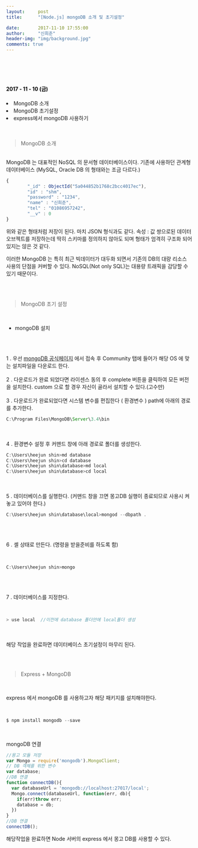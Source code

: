 ```yaml
---
layout:     post
title:      "[Node.js] mongoDB 소개 및 초기설정"

date:       2017-11-10 17:55:00
author:     "신희준"
header-img: "img/background.jpg"
comments: true
---
```


<head>
 <meta property="og:type" content="website">
 <meta property="og:title" content="몽고디비 소개, 설치 , 설정">
 <meta property="og:description" content="몽고디비 소개, 설치 , 설정">
 <meta property="og:url" content="http://shj7242.github.io/2017/11/10/MongoDB/">

 <meta name="twitter:card" content="summary">
  <meta name="twitter:title" content="몽고디비 소개, 설치 , 설정">
  <meta name="twitter:description" content="몽고디비 소개, 설치 , 설정">
  <meta name="FACEBOOK:domain" content="http://shj7242.github.io/2017/11/10/MongoDB/">
  <meta name="facebook:card" content="summary">
   <meta name="facebook:title" content="몽고디비 소개, 설치 , 설정">
   <meta name="facebook:description" content="몽고디비 소개, 설치 , 설정">
   <meta name="facebook:domain" content="http://shj7242.github.io/2017/11/10/MongoDB/">


 </head>

<br>
<H4 style ="font-weight:bold; color:black;"> </H4>
<br>
<H4 style ="font-weight:bold; color : black">2017 - 11 - 10 (금)</H4>
<li>MongoDB 소개</li>
<li>MongoDB 초기설정</li>
<li>express에서 mongoDB 사용하기</li>
<br>
<br>

> MongoDB 소개

<br>
MongoDB 는 대표적인 NoSQL 의 문서형 데이터베이스이다. 기존에 사용하던 관계형 데이터베이스 (MySQL, Oracle DB 의 형태와는 조금 다르다.)

~~~JavaScript
{
        "_id" : ObjectId("5a044852b1768c2bcc4017ec"),
        "id" : "shm",
        "password" : "1234",
        "name" : "신희준",
        "tel" : "01086957242",
        "__v" : 0
}
~~~

위와 같은 형태처럼 저장이 된다. 마치 JSON 형식과도 같다. 속성 : 값 쌍으로된 데이터오브젝트를 저장하는데 딱히 스키마를 정의하지 않아도 되며 형태가 엄격히 구조화 되어있지는 않은 것 같다.
<br>

이러한 MongoDB 는 특히 최근 빅데이터가 대두화 되면서 기존의 DB의 대량 리소스 사용의 단점을 커버할 수 있다. NoSQL(Not only SQL)는 대용량 트래픽을 감당할 수 있기 때문이다.

<br><br>

> MongoDB 초기 설정

<br>

* mongoDB 설치

<br><br>

1 . 우선 <a href ="https://www.mongodb.com">mongoDB 공식페이지</a> 에서 접속 후 Community 탭에 들어가 해당 OS 에 맞는 설치파일을 다운로드 한다.
<br>
<br>
2 . 다운로드가 완료 되었다면 라이센스 동의 후 complete 버튼을 클릭하여 모든 버전을 설치한다. custom 으로 할 경우 자신이 골라서 설치할 수 있다.(고수만)
<br>
<br>
3 . 다운로드가 완료되었다면 시스템 변수를 편집한다 ( 환경변수 ) path에 아래의 경로를 추가한다.
<br>

~~~JavaScript
C:\Program Files\MongoDB\Server\3.4\bin
~~~

<br><br>
4 . 환경변수 설정 후 커맨드 창에 아래 경로로 폴더를 생성한다.
<br>

~~~JavaScript
C:\Users\heejun shin>md database
C:\Users\heejun shin>cd database
C:\Users\heejun shin\database>md local
C:\Users\heejun shin\database>cd local
~~~

<br><br>
5 . 데이터베이스를 실행한다. (커맨드 창을 끄면 몽고DB 실행이 종료되므로 사용시 켜놓고 있어야 한다.)
<br>

~~~JavaScript
C:\Users\heejun shin\database\local>mongod --dbpath .
~~~

<br><br>

6 . 셸 상태로 만든다. (명령을 받을준비를 하도록 함)

<br>

~~~JavaScript
C:\Users\heejun shin>mongo
~~~

<br><br>

7 . 데이터베이스를 지정한다.

<br>

~~~JavaScript
> use local  //이전에 database 폴더안에 local폴더 생성
~~~

<br>
<br>
해당 작업을 완료하면 데이터베이스 초기설정이 마무리 된다.

<br><br>

> Express + MongoDB

<br>

express 에서 mongoDB 를 사용하고자 해당 패키지를 설치해야한다.

<br>

~~~JavaScript
$ npm install mongodb --save
~~~

<br>

mongoDB 연결

~~~JavaScript
//몽고 모듈 저장
var Mongo = require('mongodb').MongoClient;
// DB 객체를 위한 변수
var database;
//DB 연결
function connectDB(){
  var databaseUrl = 'mongodb://localhost:27017/local';
  Mongo.connect(databaseUrl, function(err, db){
    if(err)throw err;
    database = db;
  })
}
//DB 연결
connectDB();
~~~

해당작업을 완료하면 Node 서버의 express 에서 몽고 DB를 사용할 수 있다.
